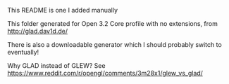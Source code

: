 This README is one I added manually

This folder generated for Open 3.2 Core profile with no extensions, from
http://glad.dav1d.de/

There is also a downloadable generator which I should probably switch to
eventually!

Why GLAD instead of GLEW? See https://www.reddit.com/r/opengl/comments/3m28x1/glew_vs_glad/